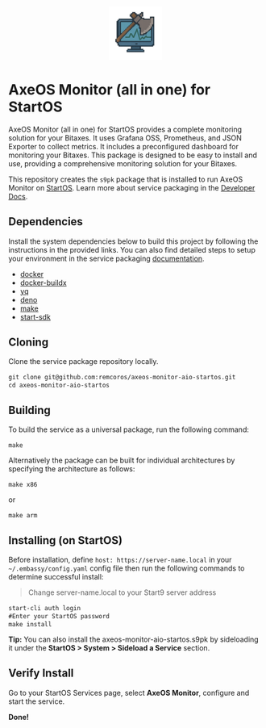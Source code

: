 <p align="center">
  <img src="icon.png" alt="Project Logo" width="21%">
</p>

# AxeOS Monitor (all in one) for StartOS

AxeOS Monitor (all in one) for StartOS provides a complete monitoring solution for your Bitaxes. It uses Grafana OSS, Prometheus, and JSON Exporter to collect metrics.
It includes a preconfigured dashboard for monitoring your Bitaxes. This package is designed to be easy to install and use, providing a comprehensive monitoring solution for your Bitaxes.

This repository creates the `s9pk` package that is installed to run AxeOS Monitor on [StartOS](https://github.com/Start9Labs/start-os/). Learn more about service packaging in the [Developer Docs](https://start9.com/latest/developer-docs/).

## Dependencies

Install the system dependencies below to build this project by following the instructions in the provided links. You can also find detailed steps to setup your environment in the service packaging [documentation](https://docs.start9.com/latest/developer-docs/packaging#development-environment).

- [docker](https://docs.docker.com/get-docker)
- [docker-buildx](https://docs.docker.com/buildx/working-with-buildx/)
- [yq](https://mikefarah.gitbook.io/yq)
- [deno](https://deno.land/)
- [make](https://www.gnu.org/software/make/)
- [start-sdk](https://github.com/Start9Labs/start-os/tree/sdk)

## Cloning

Clone the service package repository locally.

```
git clone git@github.com:remcoros/axeos-monitor-aio-startos.git
cd axeos-monitor-aio-startos
```

## Building

To build the service as a universal package, run the following command:

```
make
```

Alternatively the package can be built for individual architectures by specifying the architecture as follows:

```
make x86
```

or

```
make arm
```

## Installing (on StartOS)

Before installation, define `host: https://server-name.local` in your `~/.embassy/config.yaml` config file then run the following commands to determine successful install:

> Change server-name.local to your Start9 server address

```
start-cli auth login
#Enter your StartOS password
make install
```

**Tip:** You can also install the axeos-monitor-aio-startos.s9pk by sideloading it under the **StartOS > System > Sideload a Service** section.

## Verify Install

Go to your StartOS Services page, select **AxeOS Monitor**, configure and start the service.

**Done!**
